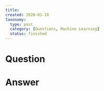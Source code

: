 ```yaml
---
title:
created: 2020-01-18
taxonomy:
  type: post
  category: [Questions, Machine Learning]
  status: finished
---
```


# Question

# Answer
